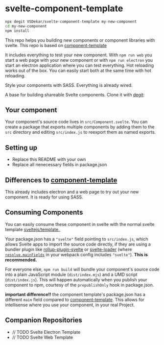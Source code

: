# svelte-component-template

```bash
npx degit VSDekar/svelte-component-template my-new-component
cd my-new-component
npm install
```

This repo helps you building new components or component libraries with svelte.
This repo is based on [component-template](https://github.com/sveltejs/component-template)

It includes everything to test your new component. With `npm run web` you start a web page with your new component or with `npm run electron` you start an electron application where you can test everything. Hot reloading works out of the box. You can easily start both at the same time with hot reloading.

Style your components with SASS. Everything is already wired.

A base for building shareable Svelte components. Clone it with [degit](https://github.com/Rich-Harris/degit):

## Your component

Your component's source code lives in `src/Component.svelte`.
You can create a package that exports multiple components by adding them to the `src` directory and editing `src/index.js` to reexport them as named exports.

## Setting up

- Replace this README with your own
- Replace all nenecessary fields in package.json

## Differences to [component-template](https://github.com/sveltejs/component-template)

This already includes electron and a web page to try out your new component. It is ready for using SASS.

## Consuming Components

You can easily consume these component in svelte with the normal svelte template [sveltejs/template](https://github.com/sveltejs/template)\_

Your package.json has a `"svelte"` field pointing to `src/index.js`, which allows Svelte apps to import the source code directly, if they are using a bundler plugin like [rollup-plugin-svelte](https://github.com/sveltejs/rollup-plugin-svelte) or [svelte-loader](https://github.com/sveltejs/svelte-loader) (where [`resolve.mainFields`](https://webpack.js.org/configuration/resolve/#resolve-mainfields) in your webpack config includes `"svelte"`). **This is recommended.**

For everyone else, `npm run build` will bundle your component's source code into a plain JavaScript module (`dist/index.mjs`) and a UMD script (`dist/index.js`). This will happen automatically when you publish your component to npm, courtesy of the `prepublishOnly` hook in package.json.

**important difference!!** the component template's package.json has a different `main` field compared to [component-template](https://github.com/sveltejs/component-template). This allows for intellisense where you use your component, in your real Project.

## Companion Repositories

- // TODO Svelte Electron Template
- // TODO Svelte Web Template
